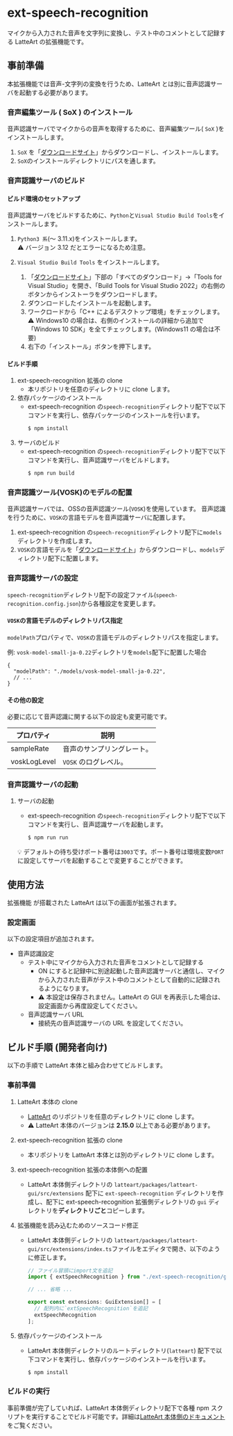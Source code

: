 # ext-speech-recognition

マイクから入力された音声を文字列に変換し、テスト中のコメントとして記録する LatteArt の拡張機能です。

## 事前準備

本拡張機能では音声-文字列の変換を行うため、LatteArt とは別に音声認識サーバを起動する必要があります。

### 音声編集ツール ( SoX ) のインストール

音声認識サーバでマイクからの音声を取得するために、音声編集ツール( `SoX` )をインストールします。

1. `SoX` を「[ダウンロードサイト](https://sourceforge.net/projects/sox/)」からダウンロードし、インストールします。
2. `SoX`のインストールディレクトリにパスを通します。

### 音声認識サーバのビルド

#### ビルド環境のセットアップ

音声認識サーバをビルドするために、`Python`と`Visual Studio Build Tools`をインストールします。

1. `Python3 系`(～ 3.11.x)をインストールします。  
   :warning: バージョン 3.12 だとエラーになるため注意。

1. `Visual Studio Build Tools` をインストールします。
   1. 「[ダウンロードサイト](https://visualstudio.microsoft.com/ja/downloads/)」下部の「すべてのダウンロード」→「Tools for Visual Studio」を開き、「Build Tools for Visual Studio 2022」の右側のボタンからインストーラをダウンロードします。
   1. ダウンロードしたインストールを起動します。
   1. ワークロードから「C++ によるデスクトップ環境」をチェックします。  
      :warning: Windows10 の場合は、右側のインストールの詳細から追加で「Windows 10 SDK」を全てチェックします。(Windows11 の場合は不要)
   1. 右下の「インストール」ボタンを押下します。

#### ビルド手順

1. ext-speech-recognition 拡張の clone
   - 本リポジトリを任意のディレクトリに clone します。
1. 依存パッケージのインストール
   - ext-speech-recognition の`speech-recognition`ディレクトリ配下で以下コマンドを実行し、依存パッケージのインストールを行います。
     ```bash
     $ npm install
     ```
1. サーバのビルド
   - ext-speech-recognition の`speech-recognition`ディレクトリ配下で以下コマンドを実行し、音声認識サーバをビルドします。
     ```bash
     $ npm run build
     ```

### 音声認識ツール(VOSK)のモデルの配置

音声認識サーバでは、OSSの音声認識ツール(`VOSK`)を使用しています。
音声認識を行うために、`VOSK`の言語モデルを音声認識サーバに配置します。

1. ext-speech-recognition の`speech-recognition`ディレクトリ配下に`models`ディレクトリを作成します。
1. `VOSK`の言語モデルを「[ダウンロードサイト](https://alphacephei.com/vosk/models)」からダウンロードし、`models`ディレクトリ配下に配置します。

### 音声認識サーバの設定

`speech-recognition`ディレクトリ配下の設定ファイル(`speech-recognition.config.json`)から各種設定を変更します。

#### `VOSK`の言語モデルのディレクトリパス指定

`modelPath`プロパティで、`VOSK`の言語モデルのディレクトリパスを指定します。

例: `vosk-model-small-ja-0.22`ディレクトリを`models`配下に配置した場合
```jsonc
{
  "modelPath": "./models/vosk-model-small-ja-0.22",
  // ...
}
```

#### その他の設定

必要に応じて音声認識に関する以下の設定も変更可能です。

| プロパティ    |   説明                       |
| ------------ | ---------------------------- |
| sampleRate   | 音声のサンプリングレート。     |
| voskLogLevel | `VOSK` のログレベル。         |

### 音声認識サーバの起動

1. サーバの起動
   - ext-speech-recognition の`speech-recognition`ディレクトリ配下で以下コマンドを実行し、音声認識サーバを起動します。
     ```bash
     $ npm run run
     ```
   
   :bulb: デフォルトの待ち受けポート番号は`3003`です。ポート番号は環境変数`PORT`に設定してサーバを起動することで変更することができます。

## 使用方法

拡張機能 が搭載された LatteArt は以下の画面が拡張されます。

### 設定画面

以下の設定項目が追加されます。

- 音声認識設定
  - テスト中にマイクから入力された音声をコメントとして記録する
    - ON にすると記録中に別途起動した音声認識サーバと通信し、マイクから入力された音声がテスト中のコメントとして自動的に記録されるようになります。
    - :warning: 本設定は保存されません。LatteArt の GUI を再表示した場合は、設定画面から再度設定してください。
  - 音声認識サーバ URL
    - 接続先の音声認識サーバの URL を設定してください。

## ビルド手順 (開発者向け)

以下の手順で LatteArt 本体と組み合わせてビルドします。

### 事前準備

1. LatteArt 本体の clone
   - [LatteArt](https://github.com/latteart-org/latteart) のリポジトリを任意のディレクトリに clone します。
   - :warning: LatteArt 本体のバージョンは **2.15.0** 以上である必要があります。
1. ext-speech-recognition 拡張の clone
   - 本リポジトリを LatteArt 本体とは別のディレクトリに clone します。
1. ext-speech-recognition 拡張の本体側への配置
   - LatteArt 本体側ディレクトリの `latteart/packages/latteart-gui/src/extensions` 配下に `ext-speech-recognition` ディレクトリを作成し、配下に ext-speech-recognition 拡張側ディレクトリの `gui` ディレクトリを**ディレクトリごと**コピーします。
1. 拡張機能を読み込むためのソースコード修正

   - LatteArt 本体側ディレクトリの `latteart/packages/latteart-gui/src/extensions/index.ts`ファイルをエディタで開き、以下のように修正します。

     ```ts
     // ファイル冒頭にimport文を追記
     import { extSpeechRecognition } from "./ext-speech-recognition/gui";

     // ... 省略 ...

     export const extensions: GuiExtension[] = [
       // 配列内に`extSpeechRecognition`を追記
       extSpeechRecognition
     ];
     ```

1. 依存パッケージのインストール

   - LatteArt 本体側ディレクトリのルートディレクトリ(`latteart`) 配下で以下コマンドを実行し、依存パッケージのインストールを行います。
     ```bash
     $ npm install
     ```

### ビルドの実行

事前準備が完了していれば、LatteArt 本体側ディレクトリ配下で各種 npm スクリプトを実行することでビルド可能です。詳細は[LatteArt 本体側のドキュメント](https://github.com/latteart-org/latteart/blob/main/docs/contributing_ja.md#%E9%96%8B%E7%99%BA%E7%94%A8%E3%82%B3%E3%83%9E%E3%83%B3%E3%83%89)をご覧ください。
